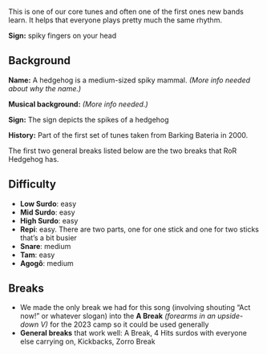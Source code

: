 This is one of our core tunes and often one of the first ones new bands learn. It helps that everyone plays pretty much the same rhythm.

**Sign:** spiky fingers on your head

## Background

**Name:** A hedgehog is a medium-sized spiky mammal. *(More info needed about why the name.)*

**Musical background:** *(More info needed.)*

**Sign:** The sign depicts the spikes of a hedgehog

**History:** Part of the first set of tunes taken from Barking Bateria in 2000.

The first two general breaks listed below are the two breaks that RoR Hedgehog has.

## Difficulty

* **Low Surdo**: easy
* **Mid Surdo**: easy
* **High Surdo**: easy
* **Repi**: easy. There are two parts, one for one stick and one for two sticks that’s a bit busier 
* **Snare**: medium
* **Tam**: easy
* **Agogô**: medium

## Breaks

* We made the only break we had for this song (involving shouting “Act now!” or whatever slogan) into the **A Break** *(forearms in an upside-down V)* for the 2023 camp so it could be used generally
* **General breaks** that work well: A Break, 4 Hits surdos with everyone else carrying on, Kickbacks, Zorro Break
